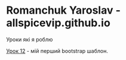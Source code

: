 # Romanchuk Yaroslav - allspicevip.github.io

Уроки які я роблю

[Урок 12](https://allspicevip.github.io/lesson_12/) - мій перший bootstrap шаблон.

